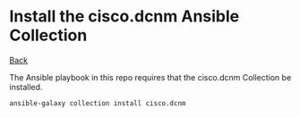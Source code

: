 # Install the cisco.dcnm Ansible Collection 

[Back](/docs/ansible/EVPN_Main.md)

The Ansible playbook in this repo requires that the cisco.dcnm Collection be installed.

```bash
ansible-galaxy collection install cisco.dcnm
```
